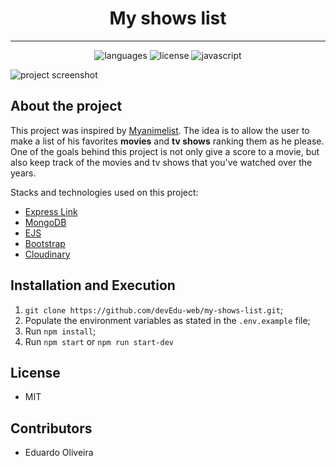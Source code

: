 
<div style="text-align: center">

# My shows list
***
![languages](https://img.shields.io/github/languages/count/devEdu-web/my-shows-list)
![license](https://img.shields.io/badge/license-MIT-green)
![javascript](https://img.shields.io/github/languages/top/devEdu-web/my-shows-list)

</div>

![project screenshot](https://cdn.discordapp.com/attachments/695074582654091344/978080853668286564/unknown.png)
## About the project
This project was inspired by [Myanimelist](https://myanimelist.net/). The idea is to allow the user to make a list of his favorites **movies** and **tv shows** ranking them as he please. One of the goals behind this project is not only give a score to a movie, but also keep track of the movies and tv shows that you've watched over the years.

Stacks and technologies used on this project:

* [Express Link](https://expressjs.com/)
* [MongoDB](https://mongoosejs.com/)
* [EJS](https://ejs.co/)
* [Bootstrap](https://getbootstrap.com/)
* [Cloudinary](https://cloudinary.com/)

## Installation and Execution

1. `git clone https://github.com/devEdu-web/my-shows-list.git`;
2. Populate the environment variables as stated in the `.env.example` file;
3. Run `npm install`;
4. Run `npm start` or `npm run start-dev`

## License
* MIT

## Contributors
* Eduardo Oliveira